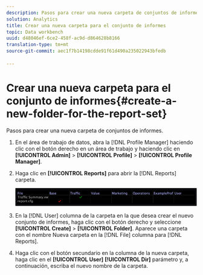 ```yaml
---
description: Pasos para crear una nueva carpeta de conjuntos de informes.
solution: Analytics
title: Crear una nueva carpeta para el conjunto de informes
topic: Data workbench
uuid: d48046ef-6ce2-458f-ac9d-d864628b8166
translation-type: tm+mt
source-git-commit: aec1f7b14198cdde91f61d490a235022943bfedb

---
```



# Crear una nueva carpeta para el conjunto de informes{#create-a-new-folder-for-the-report-set}

Pasos para crear una nueva carpeta de conjuntos de informes.

1. En el área de trabajo de datos, abra la [!DNL Profile Manager] haciendo clic con el botón derecho en un área de trabajo y haciendo clic en **[!UICONTROL Admin]** > **[!UICONTROL Profile]** > **[!UICONTROL Profile Manager]**.
1. Haga clic en **[!UICONTROL Reports]** para abrir la [!DNL Reports] carpeta.

   ![Información sobre los pasos](assets/vis_Reports_Manager.png)

1. En la [!DNL User] columna de la carpeta en la que desea crear el nuevo conjunto de informes, haga clic con el botón derecho y seleccione **[!UICONTROL Create]** > **[!UICONTROL Folder]**. Aparece una carpeta con el nombre Nueva carpeta en la [!DNL File] columna para [!DNL Reports].
1. Haga clic con el botón secundario en la columna de la nueva carpeta, haga clic en el **[!UICONTROL User]** **[!UICONTROL Dir]** parámetro y, a continuación, escriba el nuevo nombre de la carpeta.
